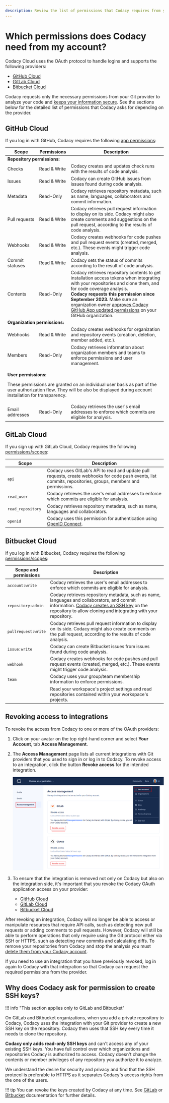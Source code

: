 ```yaml
---
description: Review the list of permissions that Codacy requires from your Git provider to analyze your code.
---
```


# Which permissions does Codacy need from my account?

Codacy Cloud uses the OAuth protocol to handle logins and supports the following providers:

-   [GitHub Cloud](#github-cloud)
-   [GitLab Cloud](#gitlab-cloud)
-   [Bitbucket Cloud](#bitbucket-cloud)

Codacy requests only the necessary permissions from your Git provider to analyze your code and [keeps your information secure](https://security.codacy.com/). See the sections below for the detailed list of permissions that Codacy asks for depending on the provider.

## GitHub Cloud

If you log in with GitHub, Codacy requires the following [app permissions](https://docs.github.com/en/rest/overview/permissions-required-for-github-apps):

<table>
  <colgroup>
    <col width="20%"/>
    <col width="20%"/>
    <col width="60%"/>
  </colgroup>
  <thead>
    <tr>
      <th>Scope</th>
      <th>Permissions</th>
      <th>Description</th>
    </tr>
  </thead>
  <tbody>
    <tr>
      <td colspan="3"><strong>Repository permissions:</strong></td>
    <tr>
      <td>Checks</td>
      <td>Read & Write</td>
      <td>Codacy creates and updates check runs with the results of code analysis.</td>
    </tr>
    <tr>
      <td>Issues</td>
      <td>Read & Write</td>
      <td>Codacy can create GitHub issues from issues found during code analysis.</td>
    </tr>
    <tr>
      <td>Metadata</td>
      <td>Read-Only</td>
      <td>Codacy retrieves repository metadata, such as name, languages, collaborators and commit information.</td>
    </tr>
    <tr>
      <td>Pull requests</td>
      <td>Read & Write</td>
      <td>Codacy retrieves pull request information to display on its side. Codacy might also create comments and suggestions on the pull request, according to the results of code analysis.</td>
    </tr>
    <tr>
      <td>Webhooks</td>
      <td>Read & Write</td>
      <td>Codacy creates webhooks for code pushes and pull request events (created, merged, etc.). These events might trigger code analysis.</td>
    </tr>
    <tr>
      <td>Commit statuses</td>
      <td>Read & Write</td>
      <td>Codacy sets the status of commits according to the result of code analysis.</td>
    </tr>
    <tr>
      <td>Contents</td>
      <td>Read-Only</td>
      <td>Codacy retrieves repository contents to get installation access tokens when integrating with your repositories and clone them, and for code coverage analysis.<br/><strong>Codacy requests this permission since September 2023.</strong> Make sure an organization owner <a href="https://docs.github.com/en/apps/using-github-apps/reviewing-and-modifying-installed-github-apps">approves Codacy GitHub App updated permissions</a> on your GitHub organization.</td>
    </tr>
    <tr>
      <td colspan="3"><strong>Organization permissions:</strong></td>
    </tr>
    <tr>
      <td>Webhooks</td>
      <td>Read & Write</td>
      <td>Codacy creates webhooks for organization and repository events (creation, deletion, member added, etc.). </td>
    </tr>
    <tr>
      <td>Members</td>
      <td>Read-Only</td>
      <td>Codacy retrieves information about organization members and teams to enforce permissions and user management.</td>
    </tr>
    <tr>
      <td colspan="3"><p><strong>User permissions:</strong></p>
                      <p>These permissions are granted on an individual user basis as part of the user authorization flow. They will be also be displayed during account installation for transparency.</p></td>
    </tr>
    <tr>
      <td>Email addresses</td>
      <td>Read-Only</td>
      <td>Codacy retrieves the user's email addresses to enforce which commits are eligible for analysis.</td>
    </tr>
  </tbody>
</table>

## GitLab Cloud

If you sign up with GitLab Cloud, Codacy requires the following [permissions/scopes](https://docs.gitlab.com/ee/integration/oauth_provider.html#authorized-applications):

<table>
  <colgroup>
    <col width="25%"/>
    <col width="75%"/>
  </colgroup>
  <thead>
    <tr>
      <th>Scope</th>
      <th>Description</th>
    </tr>
  </thead>
  <tbody>
    <tr>
      <td><code>api</code></td>
      <td>Codacy uses GitLab's API to read and update pull requests, create webhooks for code push events, list commits, repositories, groups, members and permissions.</td>
    </tr>
    <tr>
      <td><code>read_user</code></td>
      <td>Codacy retrieves the user's email addresses to enforce which commits are eligible for analysis.</td>
    </tr>
    <tr>
      <td><code>read_repository</code></td>
      <td>Codacy retrieves repository metadata, such as name, languages and collaborators.</td>
    </tr>
    <tr>
      <td><code>openid</code></td>
      <td>Codacy uses this permission for authentication using <a href="https://docs.gitlab.com/ee/integration/openid_connect_provider.html#shared-information">OpenID Connect</a>.</td>
    </tr>
  </tbody>
</table>

## Bitbucket Cloud

If you log in with Bitbucket, Codacy requires the following [permissions/scopes](https://developer.atlassian.com/cloud/bitbucket/bitbucket-cloud-rest-api-scopes/):

<table>
  <colgroup>
    <col width="25%"/>
    <col width="75%"/>
  </colgroup>
  <thead>
    <tr>
      <th>Scope and permissions</th>
      <th>Description</th>
    </tr>
  </thead>
  <tbody>
    <tr>
      <td><code>account:write</code></td>
      <td>Codacy retrieves the user's email addresses to enforce which commits are eligible for analysis.</td>
    </tr>
    <tr>
      <td><code>repository:admin</code></td>
      <td>Codacy retrieves repository metadata, such as name, languages and collaborators, and commit information. <a href="#why-does-codacy-ask-for-permission-to-create-ssh-keys">Codacy creates an SSH key</a> on the repository to allow cloning and integrating with your repository.</td>
    </tr>
    <tr>
      <td><code>pullrequest:write</code></td>
      <td>Codacy retrieves pull request information to display on its side. Codacy might also create comments on the pull request, according to the results of code analysis.</td>
    </tr>
    <tr>
      <td><code>issue:write</code></td>
      <td>Codacy can create Bitbucket issues from issues found during code analysis.</td>
    </tr>
    <tr>
      <td><code>webhook</code></td>
      <td>Codacy creates webhooks for code pushes and pull request events (created, merged, etc.). These events might trigger code analysis.</td>
    </tr>
    <tr>
      <td><code>team</code></td>
      <td>Codacy uses your group/team membership information to enforce permissions.</td>
    </tr>
    <tr>
      <td></td>
      <td>Read your workspace's project settings and read repositories contained within your workspace's projects.</td>
    </tr>
  </tbody>
</table>

## Revoking access to integrations

To revoke the access from Codacy to one or more of the OAuth providers:

1.  Click on your avatar on the top right-hand corner and select **Your Account**, tab **Access Management**.
1.  The **Access Management** page lists all current integrations with Git providers that you used to sign in or log in to Codacy. To revoke access to an integration, click the button **Revoke access** for the intended integration.

    ![Revoking access to an integration](images/revoke-integration.png)

1.  To ensure that the integration is removed not only on Codacy but also on the integration side, it's important that you revoke the Codacy OAuth application access on your provider:

    -   [GitHub Cloud](https://docs.github.com/en/apps/using-github-apps/reviewing-and-revoking-authorization-of-github-apps)
    -   [GitLab Cloud](https://docs.gitlab.com/ee/integration/oauth_provider.html#view-all-authorized-applications)
    -   [Bitbucket Cloud](https://support.atlassian.com/bitbucket-cloud/docs/bitbucket-cloud-apps-overview/#OAuth-consumer-permissions)

After revoking an integration, Codacy will no longer be able to access or manipulate resources that require API calls, such as detecting new pull requests or adding comments to pull requests. However, Codacy will still be able to perform operations that only require using the Git protocol either via SSH or HTTPS, such as detecting new commits and calculating diffs. To remove your repositories from Codacy and stop the analysis you must [delete them from your Codacy account](../repositories-configure/removing-your-repository.md).

If you need to use an integration that you have previously revoked, log in again to Codacy with that integration so that Codacy can request the required permissions from the provider.

## Why does Codacy ask for permission to create SSH keys?

!!! info "This section applies only to GitLab and Bitbucket"

On GitLab and Bitbucket organizations, when you add a private repository to Codacy, Codacy uses the integration with your Git provider to create a new SSH key on the repository. Codacy then uses that SSH key every time it needs to clone the repository.

**Codacy only adds read-only SSH keys** and can't access any of your existing SSH keys. You have full control over which organizations and repositories Codacy is authorized to access. Codacy doesn't change the contents or member privileges of any repository you authorize it to analyze.

We understand the desire for security and privacy and find that the SSH protocol is preferable to HTTPS as it separates Codacy's access rights from the one of the users.

!!! tip
    You can revoke the keys created by Codacy at any time. See [GitLab](https://docs.gitlab.com/ee/user/project/deploy_keys/) or [Bitbucket](https://support.atlassian.com/bitbucket-cloud/docs/configure-repository-settings/) documentation for further details.
